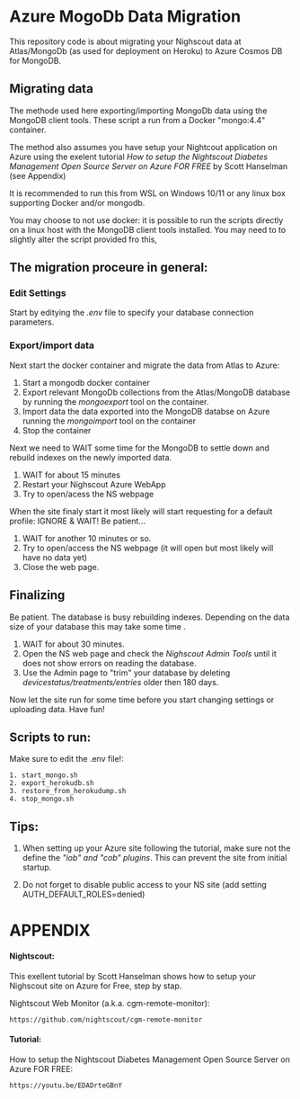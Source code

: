 
# Azure MogoDb Data Migration #

This repository code is about migrating your Nighscout data at Atlas/MongoDb (as used for deployment on Heroku) to Azure Cosmos DB for MongoDB.

## Migrating data ##

The methode used here exporting/importing MongoDb data using the MongoDB client tools. These script a run from a Docker "mongo:4.4" container.

The method also assumes you have setup your Nightcout application on Azure using the exelent tutorial _How to setup the Nightscout Diabetes Management Open Source Server on Azure FOR FREE_ by Scott Hanselman (see Appendix)

It is recommended to run this from WSL on Windows 10/11 or any linux box supporting Docker and/or mongodb.

You may choose to not use docker: it is possible to run the scripts directly on a linux host with the MongoDB client tools installed. You may need to to slightly alter the script provided fro this,

## The migration proceure in general:

### Edit Settings
Start by editying the _.env_ file to specify your database connection parameters.

### Export/import data
Next start the docker container and migrate the data from Atlas to Azure:

1. Start a mongodb docker container
2. Export relevant MongoDb collections from the Atlas/MongoDB database by running the _mongoexport_ tool on the container.
3. Import data the data exported into the MongoDB databse on Azure running the _mongoimport_ tool on the container
4. Stop the container

Next we need to WAIT some time for the MongoDB to settle down and rebuild indexes on the newly imported data.

1. WAIT for about 15 minutes
2. Restart your Nighscout Azure WebApp
3. Try to open/acess the NS webpage

When the site finaly start it most likely will start requesting for a default profile: IGNORE & WAIT!
Be patient...

1. WAIT for another 10 minutes or so.
2. Try to open/access the NS webpage (it will open but most likely will have no data yet)
3. Close the web page.

## Finalizing
Be patient. The database is busy rebuilding indexes. Depending on the data size of your database this may take some time .

1. WAIT for about 30 minutes.
2. Open the NS web page and check the _Nighscout Admin Tools_ until it does not show errors on reading the database.
3. Use the Admin page to "trim" your database by deleting _devicestatus/treatments/entries_ older then 180 days.

Now let the site run for some time before you start changing settings or uploading data.
Have fun!

## Scripts to run:
Make sure to edit the .env file!:

    1. start_mongo.sh
    2. export_herokudb.sh
    3. restore_from_herokudump.sh
    4. stop_mongo.sh

## Tips:

1. When setting up your Azure site following the tutorial, make sure not the define the _"iob" and "cob" plugins_. This can prevent the site from initial startup.

2. Do not forget to disable public access to your NS site (add setting AUTH_DEFAULT_ROLES=denied)

# APPENDIX #

#### Nightscout:
This exellent tutorial by Scott Hanselman shows how to setup your Nighscout site on Azure for Free, step by stap.

Nightscout Web Monitor (a.k.a. cgm-remote-monitor):

    https://github.com/nightscout/cgm-remote-monitor

#### Tutorial:
How to setup the Nightscout Diabetes Management Open Source Server on Azure FOR FREE:

    https://youtu.be/EDADrteGBnY
